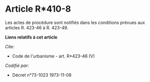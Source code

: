 # Article R*410-8

Les actes de procédure sont notifiés dans les conditions prévues aux articles R. 423-46 à R. 423-49.

**Liens relatifs à cet article**

_Cite_:

  - Code de l'urbanisme - art. R*423-46 (V)

_Codifié par_:

  - Décret n°73-1023 1973-11-08

